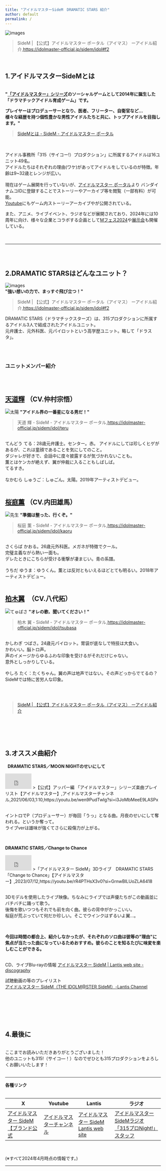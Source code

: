 ```yaml
---
title: "アイドルマスターSideM　DRAMATIC STARS 紹介"
author: default
permalink: /
---
```



![images](https://idolmaster-official.jp/assets/img/sidem/vender/idol/ds/main_pc.png)  
>SideM | 【公式】アイドルマスター ポータル（アイマス）
ーアイドル紹介,https://idolmaster-official.jp/sidem/idol#f2


&nbsp;  

## 1.アイドルマスターSideMとは    

&nbsp;  
**"[「アイドルマスター」シリーズ](https://idolmaster-official.jp/about)のソーシャルゲームとして2014年に誕生した  
「ドラマチックアイドル育成ゲーム」です。**    

**プレイヤーはプロデューサーとなり、医者、フリーター、自衛官など...   
様々な経歴を持つ個性豊かな男性アイドルたちと共に、トップアイドルを目指します。"**  

> [SideMとは - SideM - アイドルマスター ポータル](https://idolmaster-official.jp/sidem/wsm)

&nbsp;  
&nbsp;  
アイドル事務所「315（サイコー!）プロダクション」に所属するアイドルは16ユニット49名。  
アイドルたちはそれぞれの理由(ワケ)があってアイドルをしているのが特徴。年齢は9~32歳とレンジが広い。  
&nbsp;  
現在はゲーム展開を行っていないが、[アイドルマスター ポータル](https://idolmaster-official.jp/sidem)より  バンダイナムコIDに登録することでストーリーやアーカイブ等を閲覧（一部有料）が可能。  
[Youtube](https://www.youtube.com/channel/UCe3uJZIjfYwNNR0S6W3GvEA)にもゲーム内ストーリーアーカイブやが公開されている。

また、アニメ、ライブイベント、ラジオなどが展開されており、2024年には10周年に向け、様々な企業とコラボする企画として[Mフェス2024](https://idolmaster-official.jp/sidem/mfes/2024)や[展示会](https://www.sidem.idolmaster-exhibition.com/)も開催している。    
&nbsp;  
&nbsp;  

---

&nbsp;  
&nbsp;  
## 2.DRAMATIC STARSはどんなユニット？ 
![images](https://idolmaster-official.jp/live_event/sidem_fclive_bp/images/about/logo_ds.png)  
**"強い想いの力で、まっすぐ飛び立つ！"**  
>SideM | 【公式】アイドルマスター ポータル（アイマス）
ーアイドル紹介,https://idolmaster-official.jp/sidem/idol#f2  

DRAMATIC STARS（ドラマチックスターズ）は、315プロダクションに所属するアイドル3人で結成されたアイドルユニット。  
元弁護士、元外科医、元パイロットという高学歴ユニット。略して「ドラスタ」。

&nbsp;  
&nbsp;  
### ユニットメンバー紹介  
&nbsp;  
&nbsp;  
## [天道輝](https://idolmaster-official.jp/sidem/idol/teru)  （CV.仲村宗悟）
![太陽](https://idolmaster-official.jp/assets/img/sidem/vender/idol/ds/icon_1.jpg)
**"アイドル界の一番星になる男だ！"**  
>天道 輝 - SideM - アイドルマスター ポータル,https://idolmaster-official.jp/sidem/idol/teru  

&nbsp;  
てんどう てる：28歳元弁護士。センター。赤。
アイドルにしては珍しくヒゲがあるが、これは童顔であることを気にしてのこと。  
ダジャレが好きで、会話中に度々披露するが気づかれないことも。  
薫とはケンカが絶えず、翼が仲裁に入ることもしばしば。  
てるすき。  
&nbsp;  
なかむら しゅうご：しゅごん。太陽。2019年アーティストデビュー。
&nbsp;  
&nbsp;  
## [桜庭薫](https://idolmaster-official.jp/sidem/idol/kaoru) （CV.内田雄馬）
![先生](https://idolmaster-official.jp/assets/img/sidem/vender/idol/ds/icon_2.jpg)
**"準備は整った、行くぞ。"**  
>桜庭 薫 - SideM - アイドルマスター ポータル,https://idolmaster-official.jp/sidem/idol/kaoru  

&nbsp;  
さくらば かおる。26歳元外科医。メガネが特徴でクール。  
完璧主義ながら熱い一面も。  
デレたときにこちらが受ける衝撃が凄まじい。青の系譜。  
&nbsp;  
うちだ ゆうま：ゆうくん。薫とは反対ともいえるほどとても明るい。2018年アーティストデビュー。
&nbsp;  
&nbsp;  
## [柏木翼](https://idolmaster-official.jp/sidem/idol/tsubasa)　（CV.八代拓）
![てゅばさ](https://idolmaster-official.jp/assets/img/sidem/vender/idol/ds/icon_3.jpg)
**"オレの歌、聞いてください！"**  
>柏木 翼 - SideM - アイドルマスター ポータル,https://idolmaster-official.jp/sidem/idol/tsubasa  

&nbsp;  
かしわぎ つばさ。24歳元パイロット。胃袋が底なしで特技は大食い。  
かわいい。脳トロ声。  
声のイメージからゆるふわな印象を受けるがそれだけじゃない。  
意外としっかりしている。  
&nbsp;   
やしろ たく：たくちゃん。翼の声は地声ではない。その声どっからでてるの？  
SideMでは特に苦労人な印象。
&nbsp;  
&nbsp;  

&nbsp;  

>[SideM | 【公式】アイドルマスター ポータル（アイマス）
ーアイドル紹介](https://idolmaster-official.jp/sidem/idol#f2)

&nbsp;  
&nbsp;  
&nbsp;  
&nbsp;  

## 3.オススメ曲紹介  
&nbsp; 
**DRAMATIC STARS／MOON NIGHTのせいにして**  
<iframe width="85" height="50" src="https://www.youtube.com/embed/wen9PudTwIg?si=s5k2aPwxn0gnPaXY&amp;start=70" title="YouTube video player" frameborder="0" allow="accelerometer; autoplay; clipboard-write; encrypted-media; gyroscope; picture-in-picture; web-share" referrerpolicy="strict-origin-when-cross-origin" allowfullscreen></iframe>  
>【公式】アッパー編 「アイドルマスター」シリーズ楽曲プレイリスト【アイドルマスター】,アイドルマスターチャンネル,2021/06/03,1:10,https://youtu.be/wen9PudTwIg?si=i3JoMbMeeE9LASPx  

&nbsp;  
イントロでP（プロデューサー）が毎回「うっ」となる曲。月夜のせいにして奪われる。というか奪って。   
ライブverは雄味が強くてさらに殺傷力が上がる。  


&nbsp; 

**DRAMATIC STARS／Change to Chance**  
<iframe width="85" height="50" src="https://www.youtube.com/embed/rR4PTHsX3v0?si=ye3qgxVsFNnCwOVA" title="YouTube video player" frameborder="0" allow="accelerometer; autoplay; clipboard-write; encrypted-media; gyroscope; picture-in-picture; web-share" referrerpolicy="strict-origin-when-cross-origin" allowfullscreen></iframe>  
>「アイドルマスター SideM」3Dライブ　DRAMATIC STARS「Change to Chance」【アイドルマスター】,2023/07/12,https://youtu.be/rR4PTHsX3v0?si=GrnwBILUoZLA6418  

&nbsp;  
3Dモデルを使用したライブ映像。ちなみにライブでは声優たちがこの動画並にバチバチに踊って歌う。  
後悔を歌いつつもそれでも前を向く曲。彼らの背中がかっこいい。  
桜庭が荒ぶっていて何だか珍しい。そこでウインクはずるいよ翼…。
&nbsp;  
&nbsp;  
&nbsp;  

**今回は時間の都合上、紹介しなかったが、それぞれのソロ曲は彼等の"理由"に焦点が当たった曲になっているためおすすめ。彼らのことを知るたびに味変を楽しむことができる。** 

&nbsp;  
CD、ライブBlu-rayの情報
[アイドルマスター SideM | Lantis web site -discography]([https://www.lantis.jp/sidem/](https://www.lantis.jp/sidem/index.html#discographys))   

試聴動画の等のプレイリスト  
[アイドルマスター SideM（THE IDOLM@STER SideM）-Lantis Channel](https://youtube.com/playlist?list=PLmgGL3shzkGMr_dD49x7qEcCnmx-wYZf0&si=_bYgTf3LHyqcNexi)  


&nbsp;  
&nbsp;  
&nbsp;  
&nbsp;  
&nbsp;
## 4.最後に  
&nbsp;  
ここまでお読みいただきありがとうございました！  
他のユニットも315!（サイコ―！）なのでぜひとも315プロダクションをよろしくお願いいたします！  
&nbsp;  

---

**各種リンク**  
&nbsp;  

|X|Youtube|Lantis|ラジオ|
|-----|-----|-----|-----|
|[アイドルマスター SideM【ブランド公式](https://twitter.com/SideM_official) |[アイドルマスターチャンネル](https://www.youtube.com/channel/UCe3uJZIjfYwNNR0S6W3GvEA) |[アイドルマスター SideM Lantis web site](https://www.lantis.jp/sidem/) |[アイドルマスター SideMラジオ「315プロNight!」スタッフ](https://ch.nicovideo.jp/sidem) |

&nbsp;  

(※すべて2024年4月時点の情報です。)  


---

